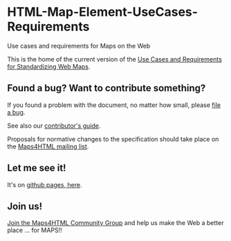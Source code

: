 # HTML-Map-Element-UseCases-Requirements
Use cases and requirements for Maps on the Web

This is the home of the current version of the [Use Cases and Requirements for Standardizing Web Maps](http://maps4html.github.io/HTML-Map-Element-UseCases-Requirements/).

## Found a bug? Want to contribute something? 
If you found a problem with the document, no matter how small, 
please [file a bug](https://github.com/Maps4HTML/HTML-Map-Element-UseCases-Requirements/issues).

See also our [contributor's guide](CONTRIBUTING.md).

Proposals for normative changes to the specification should take 
place on the [Maps4HTML mailing list](mailto:public-maps4html@w3.org).

## Let me see it! 
It's on [github pages, here](http://maps4html.github.io/HTML-Map-Element-UseCases-Requirements/). 

## Join us!
[Join the Maps4HTML Community Group](https://www.w3.org/community/maps4html/) and help us make the Web a better place ... for MAPS!! 
